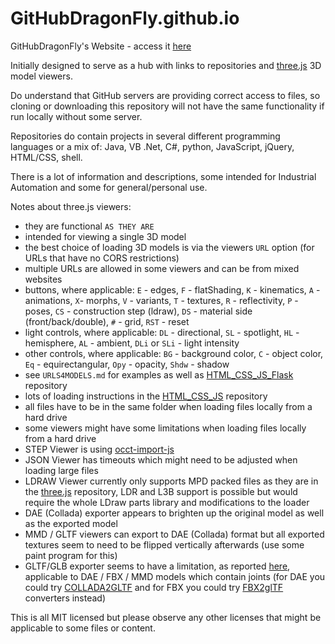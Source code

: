 # GitHubDragonFly.github.io
GitHubDragonFly's Website - access it [here](https://githubdragonfly.github.io)

Initially designed to serve as a hub with links to repositories and [three.js](https://threejs.org) 3D model viewers.

Do understand that GitHub servers are providing correct access to files, so cloning or downloading this repository will not have the same functionality if run locally without some server.

Repositories do contain projects in several different programming languages or a mix of: Java, VB .Net, C#, python, JavaScript, jQuery, HTML/CSS, shell.

There is a lot of information and descriptions, some intended for Industrial Automation and some for general/personal use.

Notes about three.js viewers:
 - they are functional `AS THEY ARE`
 - intended for viewing a single 3D model
 - the best choice of loading 3D models is via the viewers `URL` option (for URLs that have no CORS restrictions)
 - multiple URLs are allowed in some viewers and can be from mixed websites
 - buttons, where applicable: `E` - edges, `F` - flatShading, `K` - kinematics, `A` - animations, `X`- morphs, `V` - variants, `T` - textures, `R` - reflectivity, `P` - poses, `CS` - construction step (ldraw), `DS` - material side (front/back/double), `#` - grid, `RST` - reset
 - light controls, where applicable: `DL` - directional, `SL` - spotlight, `HL` - hemisphere, `AL` - ambient, `DLi` or `SLi` - light intensity
 - other controls, where applicable: `BG` - background color, `C` - object color, `Eq` - equirectangular, `Opy` - opacity, `Shdw` - shadow
 - see `URLS4MODELS.md` for examples as well as [HTML_CSS_JS_Flask](https://github.com/GitHubDragonFly/HTML_CSS_JS_Flask) repository
 - lots of loading instructions in the [HTML_CSS_JS](https://github.com/GitHubDragonFly/HTML_CSS_JS) repository
 - all files have to be in the same folder when loading files locally from a hard drive
 - some viewers might have some limitations when loading files locally from a hard drive
 - STEP Viewer is using [occt-import-js](https://github.com/kovacsv/occt-import-js)
 - JSON Viewer has timeouts which might need to be adjusted when loading large files
 - LDRAW Viewer currently only supports MPD packed files as they are in the [three.js](https://github.com/mrdoob/three.js/tree/master/examples/models/ldraw/officialLibrary/models) repository, LDR and L3B support is possible but would require the whole LDraw parts library and modifications to the loader
 - DAE (Collada) exporter appears to brighten up the original model as well as the exported model
 - MMD / GLTF viewers can export to DAE (Collada) format but all exported textures seem to need to be flipped vertically afterwards (use some paint program for this)
 - GLTF/GLB exporter seems to have a limitation, as reported [here](https://discourse.threejs.org/t/exporting-model-with-animations/6792), applicable to DAE / FBX / MMD models which contain joints (for DAE you could try [COLLADA2GLTF](https://github.com/KhronosGroup/COLLADA2GLTF) and for FBX you could try [FBX2glTF](https://github.com/facebookincubator/FBX2glTF) converters instead)

This is all MIT licensed but please observe any other licenses that might be applicable to some files or content.
